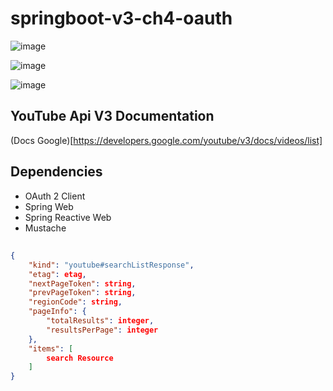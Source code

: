# springboot-v3-ch4-oauth

![image](https://github.com/mario1980miranda/springboot-v3-ch4-oauth/assets/13603605/58e48e62-d0d1-47c8-aa23-39d3699006d5)

![image](https://github.com/mario1980miranda/springboot-v3-ch4-oauth/assets/13603605/8aa34940-e752-4b84-a91e-5dd8178e43bf)

![image](https://github.com/mario1980miranda/springboot-v3-ch4-oauth/assets/13603605/5229925c-b4bb-4dab-84c2-708cbabcdd79)

## YouTube Api V3 Documentation

(Docs Google)[https://developers.google.com/youtube/v3/docs/videos/list]

## Dependencies

- OAuth 2 Client
- Spring Web
- Spring Reactive Web
- Mustache

## 

```json
{
	"kind": "youtube#searchListResponse",
	"etag": etag,
	"nextPageToken": string,
	"prevPageToken": string,
	"regionCode": string,
	"pageInfo": {
		"totalResults": integer,
		"resultsPerPage": integer
	},
	"items": [
		search Resource
	]
}
```
